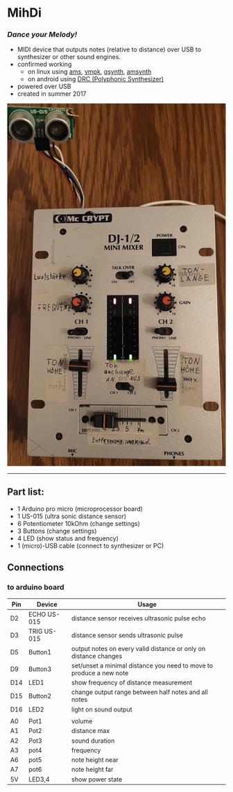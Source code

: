 # MihDi
### *Dance your Melody!*

- MIDI device that outputs notes (relative to distance) over USB to synthesizer or other sound engines.
- confirmed working
  - on linux using [ams](https://github.com/royvegard/ams), [vmpk](https://github.com/pedrolcl/VMPK), [qsynth](https://github.com/rncbc/qsynth), [amsynth](https://github.com/amsynth/amsynth)
  - on android using [DRC (Polyphonic Synthesizer)](https://www.imaginando.pt/products/drc-polyphonic-synthesizer)
- powered over USB  
- created in summer 2017

![image of MihDi System](docs/MihDi01.jpg)

---

## Part list:
- 1 Arduino pro micro (microprocessor board)
- 1 US-015 (ultra sonic distance sensor) 
- 6 Potentiometer 10kOhm (change settings)
- 3 Buttons (change settings)
- 4 LED (show status and frequency)
- 1 (micro)-USB cable (connect to synthesizer or PC)

## Connections 
### to arduino board
| Pin | Device| Usage |
|----|--------|---|
| D2 | ECHO  US-015 | distance sensor receives ultrasonic pulse echo |
| D3 | TRIG  US-015 | distance sensor sends ultrasonic pulse |
| D5 | Button1 | output notes on every valid distance or only on distance changes |
| D9 | Button3 | set/unset a minimal distance you need to move to produce a new note | 
| D14 | LED1  | show frequency of distance measurement |
| D15 | Button2 | change output range between half notes and all notes | 
| D16 | LED2  | light on sound output |
|  |   |  |
| A0 | Pot1 | volume |
| A1 | Pot2 | distance max |
| A2 | Pot3 | sound duration |
| A3 | pot4 | frequency |
| A6 | pot5 | note height near |
| A7 | pot6 | note height far |
| 5V | LED3,4 | show power state |
